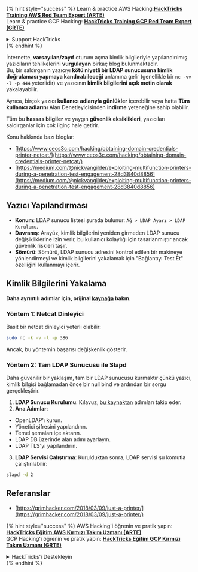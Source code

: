 {% hint style="success" %}
Learn & practice AWS Hacking:<img src="/.gitbook/assets/arte.png" alt="" data-size="line">[**HackTricks Training AWS Red Team Expert (ARTE)**](https://training.hacktricks.xyz/courses/arte)<img src="/.gitbook/assets/arte.png" alt="" data-size="line">\
Learn & practice GCP Hacking: <img src="/.gitbook/assets/grte.png" alt="" data-size="line">[**HackTricks Training GCP Red Team Expert (GRTE)**<img src="/.gitbook/assets/grte.png" alt="" data-size="line">](https://training.hacktricks.xyz/courses/grte)

<details>

<summary>Support HackTricks</summary>

* Check the [**subscription plans**](https://github.com/sponsors/carlospolop)!
* **Join the** 💬 [**Discord group**](https://discord.gg/hRep4RUj7f) or the [**telegram group**](https://t.me/peass) or **follow** us on **Twitter** 🐦 [**@hacktricks\_live**](https://twitter.com/hacktricks\_live)**.**
* **Share hacking tricks by submitting PRs to the** [**HackTricks**](https://github.com/carlospolop/hacktricks) and [**HackTricks Cloud**](https://github.com/carlospolop/hacktricks-cloud) github repos.

</details>
{% endhint %}


İnternette, **varsayılan/zayıf** oturum açma kimlik bilgileriyle yapılandırılmış yazıcıların tehlikelerini **vurgulayan** birkaç blog bulunmaktadır.\
Bu, bir saldırganın yazıcıyı **kötü niyetli bir LDAP sunucusuna kimlik doğrulaması yapmaya kandırabileceği** anlamına gelir (genellikle bir `nc -vv -l -p 444` yeterlidir) ve yazıcının **kimlik bilgilerini açık metin olarak** yakalayabilir.

Ayrıca, birçok yazıcı **kullanıcı adlarıyla günlükler** içerebilir veya hatta **Tüm kullanıcı adlarını** Alan Denetleyicisinden **indirme** yeteneğine sahip olabilir.

Tüm bu **hassas bilgiler** ve yaygın **güvenlik eksiklikleri**, yazıcıları saldırganlar için çok ilginç hale getirir.

Konu hakkında bazı bloglar:

* [https://www.ceos3c.com/hacking/obtaining-domain-credentials-printer-netcat/](https://www.ceos3c.com/hacking/obtaining-domain-credentials-printer-netcat/)
* [https://medium.com/@nickvangilder/exploiting-multifunction-printers-during-a-penetration-test-engagement-28d3840d8856](https://medium.com/@nickvangilder/exploiting-multifunction-printers-during-a-penetration-test-engagement-28d3840d8856)

## Yazıcı Yapılandırması
- **Konum**: LDAP sunucu listesi şurada bulunur: `Ağ > LDAP Ayarı > LDAP Kurulumu`.
- **Davranış**: Arayüz, kimlik bilgilerini yeniden girmeden LDAP sunucu değişikliklerine izin verir, bu kullanıcı kolaylığı için tasarlanmıştır ancak güvenlik riskleri taşır.
- **Sömürü**: Sömürü, LDAP sunucu adresini kontrol edilen bir makineye yönlendirmeyi ve kimlik bilgilerini yakalamak için "Bağlantıyı Test Et" özelliğini kullanmayı içerir.

## Kimlik Bilgilerini Yakalama

**Daha ayrıntılı adımlar için, orijinal [kaynağa](https://grimhacker.com/2018/03/09/just-a-printer/) bakın.**

### Yöntem 1: Netcat Dinleyici
Basit bir netcat dinleyici yeterli olabilir:
```bash
sudo nc -k -v -l -p 386
```
Ancak, bu yöntemin başarısı değişkenlik gösterir.

### Yöntem 2: Tam LDAP Sunucusu ile Slapd
Daha güvenilir bir yaklaşım, tam bir LDAP sunucusu kurmaktır çünkü yazıcı, kimlik bilgisi bağlamadan önce bir null bind ve ardından bir sorgu gerçekleştirir.

1. **LDAP Sunucu Kurulumu**: Kılavuz, [bu kaynaktan](https://www.server-world.info/en/note?os=Fedora_26&p=openldap) adımları takip eder.
2. **Ana Adımlar**:
- OpenLDAP'ı kurun.
- Yönetici şifresini yapılandırın.
- Temel şemaları içe aktarın.
- LDAP DB üzerinde alan adını ayarlayın.
- LDAP TLS'yi yapılandırın.
3. **LDAP Servisi Çalıştırma**: Kurulduktan sonra, LDAP servisi şu komutla çalıştırılabilir:
```bash
slapd -d 2
```
## Referanslar
* [https://grimhacker.com/2018/03/09/just-a-printer/](https://grimhacker.com/2018/03/09/just-a-printer/)


{% hint style="success" %}
AWS Hacking'i öğrenin ve pratik yapın:<img src="/.gitbook/assets/arte.png" alt="" data-size="line">[**HackTricks Eğitim AWS Kırmızı Takım Uzmanı (ARTE)**](https://training.hacktricks.xyz/courses/arte)<img src="/.gitbook/assets/arte.png" alt="" data-size="line">\
GCP Hacking'i öğrenin ve pratik yapın: <img src="/.gitbook/assets/grte.png" alt="" data-size="line">[**HackTricks Eğitim GCP Kırmızı Takım Uzmanı (GRTE)**<img src="/.gitbook/assets/grte.png" alt="" data-size="line">](https://training.hacktricks.xyz/courses/grte)

<details>

<summary>HackTricks'i Destekleyin</summary>

* [**abonelik planlarını**](https://github.com/sponsors/carlospolop) kontrol edin!
* **💬 [**Discord grubuna**](https://discord.gg/hRep4RUj7f) veya [**telegram grubuna**](https://t.me/peass) katılın ya da **Twitter**'da **bizi takip edin** 🐦 [**@hacktricks\_live**](https://twitter.com/hacktricks\_live)**.**
* **Hacking ipuçlarını paylaşmak için** [**HackTricks**](https://github.com/carlospolop/hacktricks) ve [**HackTricks Cloud**](https://github.com/carlospolop/hacktricks-cloud) github reposuna PR gönderin.

</details>
{% endhint %}
